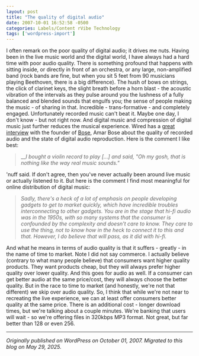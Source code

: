 ```yaml
---
layout: post
title: "The quality of digital audio"
date: 2007-10-01 16:52:58 -0500
categories: Labels/Content rVibe Technology
tags: ['wordpress-import']
---
```


I often remark on the poor quality of digital audio; it drives me nuts. Having been in the live music world and the digital world, I have always had a hard time with poor audio quality. There is something profound that happens with sitting inside, or directly in front of an orchestra, or any large, non-amplified band (rock bands are fine, but when you sit 5 feet from 90 musicians playing Beethoven, there is a big difference). The hush of bows on strings, the click of clarinet keys, the slight breath before a horn blast - the acoustic vibration of the intervals as they pulse around you the lushness of a fully balanced and blended sounds that engulfs you; the sense of people making the music - of sharing in that. Incredible - trans-formative - and completely engaged. Unfortunately recorded music can't beat it. Maybe one day, I don't know - but not right now. And digital music and compression of digital music just further reduces the musical experience. Wired has a [great interview](http://www.wired.com/techbiz/people/news/2007/10/bose_qa) with the founder of [Bose](http://bose.com/), Amar Bose about the quality of recorded audio and the state of digital audio reproduction. Here is the comment I like best: 

> ___I bought a violin record to play [...] and said, "Oh my gosh, that is nothing like the way real music sounds."_

'nuff said. If don't agree, then you've never actually been around live music or actually listened to it. But here is the comment I find most meaningful for online distribution of digital music: 

> _Sadly, there's a heck of a lot of emphasis on people developing gadgets to get to market quickly, which have incredible troubles interconnecting to other gadgets. You are in the stage that hi-fi audio was in the 1950s, with so many systems that the consumer is confounded by the complexity and doesn't care to know. They care to use the thing, not to know how in the heck to connect it to this and that. However, I do believe that will pass, as it did with hi-fi._

And what he means in terms of audio quality is that it suffers - greatly - in the name of time to market. Note I did not say commerce. I actually believe (contrary to what many people believe) that consumers want higher quality products. They want products cheap, but they will always prefer higher quality over lower quality. And this goes for audio as well. If a consumer can get better audio at the same price/cost, they will always choose the better quality. But in the race to time to market (and honestly, we're not that different) we skip over audio quality. So, I think that while we're not near to recreating the live experience, we can at least offer consumers better quality at the same price. There is an additional cost - longer download times, but we're talking about a couple minutes. We're banking that users will wait - so we're offering files in 320kbps MP3 format. Not great, but far better than 128 or even 256.

---

*Originally published on WordPress on October 01, 2007. Migrated to this blog on May 29, 2025.*
